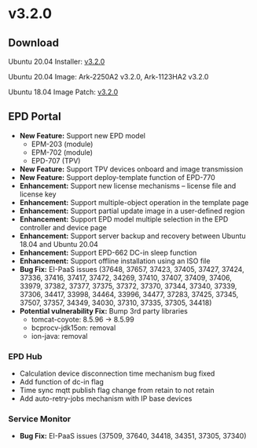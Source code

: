 # v3.2.0

## Download

Ubuntu 20.04 Installer: [ ](https://advantecho365-my.sharepoint.com/:u:/r/personal/homer\_wang\_advantech\_com/Documents/3.1.2%20Installation%20Package/DeviceOnEPDInstaller\_u2004\_3.1.2.tar.gz?csf=1\&web=1\&e=7W029B)[v3.2.0](https://advantecho365-my.sharepoint.com/personal/homer\_wang\_advantech\_com/\_layouts/15/onedrive.aspx?id=%2Fpersonal%2Fhomer%5Fwang%5Fadvantech%5Fcom%2FDocuments%2F%23DeviceOn%5FePaper%20Os%20image%20relate%2F3%2E2%2E0%20Installation%20Package\&ct=1719382942845\&or=Teams%2DHL\&ga=1\&LOF=1)

Ubuntu 20.04 Image: Ark-2250A2 v3.2.0, [ ](https://eiot.blob.core.windows.net/deviceon/DeviceOn\_Server\_Ubuntu-20.04\_x64\_5.2.4.run)Ark-1123HA2 v3.2.0 [ ](https://eiot.blob.core.windows.net/deviceon/DeviceOn\_Server\_Ubuntu-20.04\_x64\_5.2.4.run)

Ubuntu 18.04 Image Patch: [v3.2.0](https://advantecho365-my.sharepoint.com/personal/homer\_wang\_advantech\_com/\_layouts/15/onedrive.aspx?id=%2Fpersonal%2Fhomer%5Fwang%5Fadvantech%5Fcom%2FDocuments%2F%23DeviceOn%5FePaper%20Os%20image%20relate%2F3%2E2%2E0%20Image%20Patch\&ct=1719382770100\&or=Teams%2DHL\&ga=1\&LOF=1)



## EPD Portal

* **New Feature:** Support new EPD model
  * EPM-203 (module)
  * EPM-702 (module)
  * EPD-707 (TPV)
* **New Feature:** Support TPV devices onboard and image transmission
* **New Feature:** Support deploy-template function of EPD-770
* **Enhancement:** Support new license mechanisms – license file and license key
* **Enhancement:** Support multiple-object operation in the template page
* **Enhancement:** Support partial update image in a user-defined region
* **Enhancement:** Support EPD model multiple selection in the EPD controller and device page
* **Enhancement:** Support server backup and recovery between Ubuntu 18.04 and Ubuntu 20.04
* **Enhancement:** Support EPD-662 DC-in sleep function
* **Enhancement:** Support offline installation using an ISO file
* **Bug Fix:** EI-PaaS issues (37648, 37657, 37423, 37405, 37427, 37424, 37336, 37416, 37417, 37472, 34269, 37410, 37407, 37409, 37406, 33979, 37382, 37377, 37375, 37372, 37370, 37344, 37340, 37339, 37306, 34417, 33998, 34464, 33996, 34477, 37283, 37425, 37345, 37507, 37357, 34349, 34030, 37310, 37335, 37305, 34418)
* **Potential vulnerability Fix:** Bump 3rd party libraries&#x20;
  * tomcat-coyote: 8.5.96 -> 8.5.99
  * bcprocv-jdk15on: removal
  * ion-java: removal

### EPD Hub

* Calculation device disconnection time mechanism bug fixed
* Add function of dc-in flag
* Time sync mqtt publish flag change from retain to not retain
* Add auto-retry-jobs mechanism with IP base devices

### Service Monitor

* **Bug Fix:** EI-PaaS issues (37509, 37640, 34418, 34351, 37305, 37340)
